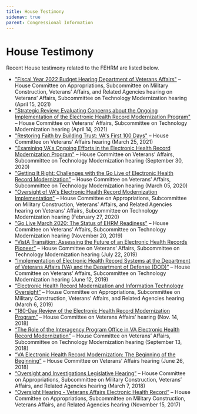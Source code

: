 ```yaml
---
title: House Testimony
sidenav: true
parent: Congressional Information
---
```

# House Testimony

Recent House testimony related to the FEHRM are listed below.

* ["Fiscal Year 2022 Budget Hearing Department of Veterans Affairs"](https://appropriations.house.gov/events/hearings/fy-2022-budget-hearing-department-of-veterans-affairs) – House Committee on Appropriations, Subcommittee on Military Construction, Veterans’ Affairs, and Related Agencies hearing on Veterans’ Affairs, Subcommittee on Technology Modernization hearing (April 15, 2021)
* ["Strategic Review: Evaluating Concerns about the Ongoing Implementation of the Electronic Health Record Modernization Program"](https://veterans.house.gov/events/hearings/strategic-review-evaluating-concerns-about-the-ongoing-implementation-of-the-electronic-health-record-modernization-program) – House Committee on Veterans’ Affairs, Subcommittee on Technology Modernization hearing (April 14, 2021)
* ["Restoring Faith by Building Trust: VA's First 100 Days"](https://veterans.house.gov/events/hearings/restoring-faith-by-building-trust-vas-first-100-days) – House Committee on Veterans’ Affairs hearing (March 25, 2021)
* ["Examining VA's Ongoing Efforts in the Electronic Health Record Modernization Program"](https://veterans.house.gov/events/hearings/examing-vas-ongoing-efforts-in-the-electronic-health-record-modernization-program) – House Committee on Veterans’ Affairs, Subcommittee on Technology Modernization hearing (September 30, 2020)
* ["Getting It Right: Challenges with the Go Live of Electronic Health Record Modernization"](https://veterans.house.gov/events/hearings/subcommittee-on-technology-modernization-oversight-hearing-getting-it-right-challenges-with-the-go-live-of-electronic-health-record-modernization) – House Committee on Veterans’ Affairs, Subcommittee on Technology Modernization hearing (March 05, 2020)
* ["Oversight of VA's Electronic Health Record Modernization Implementation"](https://appropriations.house.gov/events/hearings/oversight-of-va-s-electronic-health-record-modernization-implementation) – House Committee on Appropriations, Subcommittee on Military Construction, Veterans’ Affairs, and Related Agencies hearing on Veterans’ Affairs, Subcommittee on Technology Modernization hearing (February 27, 2020)
* ["Go Live March 2020: The Status of EHRM Readiness"](https://veterans.house.gov/events/hearings/subcommittee-on-technology-modernization-hearing-go-live-march-2020-the-status-of-ehrm-readiness-) – House Committee on Veterans’ Affairs, Subcommittee on Technology Modernization hearing (November 20, 2019)
* [“VistA Transition: Assessing the Future of an Electronic Health Records Pioneer”](https://veterans.house.gov/events/hearings/technology-modernization-subcommittee-hearing-vista-transition-assessing-the-future-of-an-electronic-health-records-pioneer) – House Committee on Veterans’ Affairs, Subcommittee on Technology Modernization hearing (July 22, 2019)
* [“Implementation of Electronic Health Record Systems at the Department of Veterans Affairs (VA) and the Department of Defense (DOD)”](https://www.youtube.com/watch?v=Bly1ksQYqkE) – House Committee on Veterans’ Affairs, Subcommittee on Technology Modernization hearing (June 12, 2019)
* [“Electronic Health Record Modernization and Information Technology Oversight”](https://appropriations.house.gov/legislation/hearings/electronic-health-record-modernization-and-information-technology-oversight) – House Committee on Appropriations, Subcommittee on Military Construction, Veterans’ Affairs, and Related Agencies hearing (March 6, 2019)
* [“180-Day Review of the Electronic Health Record Modernization Program”](https://www.youtube.com/watch?v=TVp5KcDPUqs) – House Committee on Veterans Affairs’ hearing (Nov. 14, 2018)
* [“The Role of the Interagency Program Office in VA Electronic Health Record Modernization”](https://www.youtube.com/watch?v=TVp5KcDPUqs) – House Committee on Veterans’ Affairs, Subcommittee on Technology Modernization hearing (September 13, 2018)
* [“VA Electronic Health Record Modernization: The Beginning of the Beginning”](https://www.youtube.com/watch?v=TVp5KcDPUqs) – House Committee on Veterans’ Affairs hearing (June 26, 2018)
* [“Oversight and Investigations Legislative Hearing”](https://www.youtube.com/watch?v=hQYhZVOxvVg) – House Committee on Appropriations, Subcommittee on Military Construction, Veterans’ Affairs, and Related Agencies hearing (March 7, 2018)
* [“Oversight Hearing - Veterans Affairs Electronic Health Record”](https://www.youtube.com/watch?v=286sASKNiRw) – House Committee on Appropriations, Subcommittee on Military Construction, Veterans Affairs, and Related Agencies hearing (November 15, 2017)